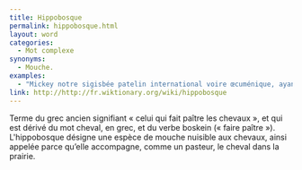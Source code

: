 ```yaml
---
title: Hippobosque
permalink: hippobosque.html
layout: word
categories:
  - Mot complexe
synonyms:
  - Mouche.
examples:
  - "Mickey notre sigisbée patelin international voire œcuménique, ayant bien joué avec les stomoxes, mélophages et autres hippobosques, considère qu'après une telle gloire il préfère se retirer sous les vivats et satisfecits d'une foule en liesse. (cf. Histoires)"
link: http://http://fr.wiktionary.org/wiki/hippobosque
---
```


Terme du grec ancien signifiant « celui qui fait paître les chevaux », et qui est dérivé du mot cheval, en grec, et du verbe boskein (« faire paître »).
L'hippobosque désigne une espèce de mouche nuisible aux chevaux, ainsi appelée parce qu’elle accompagne, comme un pasteur, le cheval dans la prairie.

